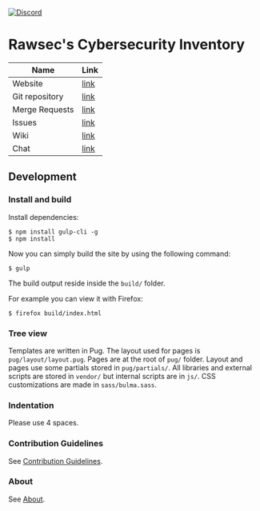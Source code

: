 [![Discord](https://img.shields.io/discord/437247125508587540.svg?style=flat-square)](https://discord.gg/Wspwv2h)

# Rawsec's Cybersecurity Inventory

Name            | Link
---             | ---
Website         | [link](https://list.rawsec.ml)
Git repository  | [link](https://gitlab.com/noraj/rawsec-cybersecurity-list)
Merge Requests  | [link](https://gitlab.com/noraj/rawsec-cybersecurity-list/merge_requests)
Issues          | [link](https://gitlab.com/noraj/rawsec-cybersecurity-list/issues)
Wiki            | [link](https://gitlab.com/noraj/rawsec-cybersecurity-list/wikis/home)
Chat            | [link](https://discord.gg/Wspwv2h)

## Development

### Install and build

Install dependencies:

```
$ npm install gulp-cli -g
$ npm install
```

Now you can simply build the site by using the following command:

```
$ gulp
```

The build output reside inside the `build/` folder.

For example you can view it with Firefox:

```
$ firefox build/index.html
```

### Tree view

Templates are written in Pug. The layout used for pages is `pug/layout/layout.pug`. Pages are at the root of `pug/` folder. Layout and pages use some partials stored in `pug/partials/`. All libraries and external scripts are stored in `vendor/` but internal scripts are in `js/`. CSS customizations are made in `sass/bulma.sass`.

### Indentation

Please use 4 spaces.

### Contribution Guidelines

See [Contribution Guidelines](https://list.rawsec.ml/contribute.html).

### About

See [About](https://list.rawsec.ml/about.html).
